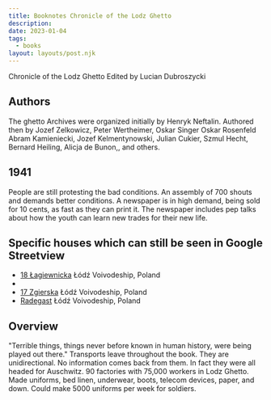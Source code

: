 ```yaml
---
title: Booknotes Chronicle of the Lodz Ghetto
description:
date: 2023-01-04
tags:
  - books
layout: layouts/post.njk
---
```

Chronicle of the Lodz Ghetto Edited by Lucian Dubroszycki  

## Authors
The ghetto Archives were organized initially by Henryk Neftalin.  Authored then by Jozef Zelkowicz, Peter Wertheimer, Oskar Singer Oskar Rosenfeld Abram Kamieniecki, Jozef Kelmentynowski, Julian Cukier, Szmul Hecht, Bernard Heiling, Alicja de Bunon,, and others.

##  1941
People are still protesting the bad conditions. An assembly of 700 shouts and demands better conditions. 
A newspaper is in high demand, being sold for 10 cents, as fast as they can print it.  The newspaper includes pep talks about how the youth can learn new trades for their new life.  

## Specific houses which can still be seen in Google Streetview
* <a href="https://www.google.com/maps/@51.7861015,19.4543339,3a,75y,283.6h,114.02t/data=!3m6!1e1!3m4!1sS5wlVlK9uHCPAbfcUMvy7w!2e0!7i16384!8i8192"> 18 Łagiewnicka</a> Łódź Voivodeship, Poland <br/>
*  
* <a href="https://www.google.com/maps/@51.7853053,19.4528025,3a,62.4y,254.5h,111.73t/data=!3m6!1e1!3m4!1sIUB8qdUOVTe1wL5bwWGtEg!2e0!7i16384!8i8192"> 17 Zgierska</a> Łódź Voivodeship, Poland <br/>
* <a href="https://www.google.com/maps/@51.8019173,19.4803533,3a,41.5y,71.9h,89.52t/data=!3m8!1e1!3m6!1sAF1QipOieI3bRHEXdFAfyRwZkMa3BfwRIXaGvtBob_LD!2e10!3e11!6shttps:%2F%2Flh5.googleusercontent.com%2Fp%2FAF1QipOieI3bRHEXdFAfyRwZkMa3BfwRIXaGvtBob_LD%3Dw203-h100-k-no-pi0-ya272.46942-ro-0-fo100!7i8192!8i4096"> Radegast</a> Łódź Voivodeship, Poland <br/>


## Overview
"Terrible things, things never before known in human history, were being played out there."
Transports leave throughout the book. They are unidirectional. No information comes back from them. In fact they were all headed for Auschwitz. 
90 factories with 75,000 workers in Lodz Ghetto.
Made uniforms, bed linen, underwear, boots, telecom devices, paper, and down.
Could make 5000 uniforms per week for soldiers.

 
